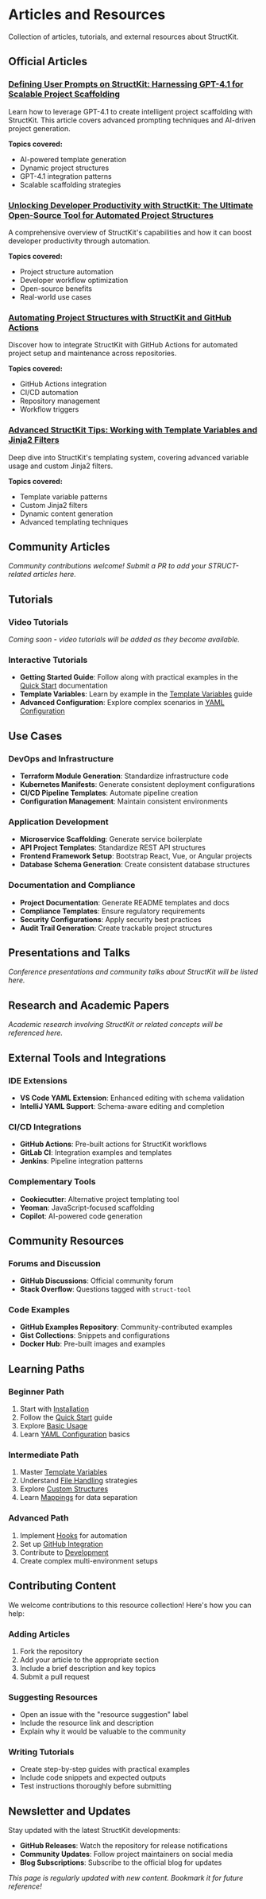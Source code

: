 # Articles and Resources

Collection of articles, tutorials, and external resources about StructKit.

## Official Articles

### [Defining User Prompts on StructKit: Harnessing GPT-4.1 for Scalable Project Scaffolding](https://medium.com/@httpdss/defining-user-prompts-on-struct-harnessing-gpt-4-1-for-scalable-project-scaffolding-e6d3b4ec4701)

Learn how to leverage GPT-4.1 to create intelligent project scaffolding with StructKit. This article covers advanced prompting techniques and AI-driven project generation.

**Topics covered:**

- AI-powered template generation
- Dynamic project structures
- GPT-4.1 integration patterns
- Scalable scaffolding strategies

### [Unlocking Developer Productivity with StructKit: The Ultimate Open-Source Tool for Automated Project Structures](https://blog.devops.dev/unlocking-developer-productivity-with-struct-the-ultimate-open-source-tool-for-automated-project-8bca9b5f40f9)

A comprehensive overview of StructKit's capabilities and how it can boost developer productivity through automation.

**Topics covered:**

- Project structure automation
- Developer workflow optimization
- Open-source benefits
- Real-world use cases

### [Automating Project Structures with StructKit and GitHub Actions](https://medium.com/@httpdss/automating-project-structures-with-struct-and-github-actions-64e09c40c11e)

Discover how to integrate StructKit with GitHub Actions for automated project setup and maintenance across repositories.

**Topics covered:**

- GitHub Actions integration
- CI/CD automation
- Repository management
- Workflow triggers

### [Advanced StructKit Tips: Working with Template Variables and Jinja2 Filters](https://medium.com/@httpdss/advanced-struct-tips-working-with-template-variables-and-jinja2-filters-b239bf3145e4)

Deep dive into StructKit's templating system, covering advanced variable usage and custom Jinja2 filters.

**Topics covered:**

- Template variable patterns
- Custom Jinja2 filters
- Dynamic content generation
- Advanced templating techniques

## Community Articles

*Community contributions welcome! Submit a PR to add your STRUCT-related articles here.*

## Tutorials

### Video Tutorials

*Coming soon - video tutorials will be added as they become available.*

### Interactive Tutorials

- **Getting Started Guide**: Follow along with practical examples in the [Quick Start](quickstart.md) documentation
- **Template Variables**: Learn by example in the [Template Variables](template-variables.md) guide
- **Advanced Configuration**: Explore complex scenarios in [YAML Configuration](configuration.md)

## Use Cases

### DevOps and Infrastructure

- **Terraform Module Generation**: Standardize infrastructure code
- **Kubernetes Manifests**: Generate consistent deployment configurations
- **CI/CD Pipeline Templates**: Automate pipeline creation
- **Configuration Management**: Maintain consistent environments

### Application Development

- **Microservice Scaffolding**: Generate service boilerplate
- **API Project Templates**: Standardize REST API structures
- **Frontend Framework Setup**: Bootstrap React, Vue, or Angular projects
- **Database Schema Generation**: Create consistent database structures

### Documentation and Compliance

- **Project Documentation**: Generate README templates and docs
- **Compliance Templates**: Ensure regulatory requirements
- **Security Configurations**: Apply security best practices
- **Audit Trail Generation**: Create trackable project structures

## Presentations and Talks

*Conference presentations and community talks about StructKit will be listed here.*

## Research and Academic Papers

*Academic research involving StructKit or related concepts will be referenced here.*

## External Tools and Integrations

### IDE Extensions

- **VS Code YAML Extension**: Enhanced editing with schema validation
- **IntelliJ YAML Support**: Schema-aware editing and completion

### CI/CD Integrations

- **GitHub Actions**: Pre-built actions for StructKit workflows
- **GitLab CI**: Integration examples and templates
- **Jenkins**: Pipeline integration patterns

### Complementary Tools

- **Cookiecutter**: Alternative project templating tool
- **Yeoman**: JavaScript-focused scaffolding
- **Copilot**: AI-powered code generation

## Community Resources

### Forums and Discussion

- **GitHub Discussions**: Official community forum
- **Stack Overflow**: Questions tagged with `struct-tool`

### Code Examples

- **GitHub Examples Repository**: Community-contributed examples
- **Gist Collections**: Snippets and configurations
- **Docker Hub**: Pre-built images and examples

## Learning Paths

### Beginner Path

1. Start with [Installation](installation.md)
2. Follow the [Quick Start](quickstart.md) guide
3. Explore [Basic Usage](usage.md)
4. Learn [YAML Configuration](configuration.md) basics

### Intermediate Path

1. Master [Template Variables](template-variables.md)
2. Understand [File Handling](file-handling.md) strategies
3. Explore [Custom Structures](custom-structures.md)
4. Learn [Mappings](mappings.md) for data separation

### Advanced Path

1. Implement [Hooks](hooks.md) for automation
2. Set up [GitHub Integration](github-integration.md)
3. Contribute to [Development](development.md)
4. Create complex multi-environment setups

## Contributing Content

We welcome contributions to this resource collection! Here's how you can help:

### Adding Articles

1. Fork the repository
2. Add your article to the appropriate section
3. Include a brief description and key topics
4. Submit a pull request

### Suggesting Resources

- Open an issue with the "resource suggestion" label
- Include the resource link and description
- Explain why it would be valuable to the community

### Writing Tutorials

- Create step-by-step guides with practical examples
- Include code snippets and expected outputs
- Test instructions thoroughly before submitting

## Newsletter and Updates

Stay updated with the latest StructKit developments:

- **GitHub Releases**: Watch the repository for release notifications
- **Community Updates**: Follow project maintainers on social media
- **Blog Subscriptions**: Subscribe to the official blog for updates

*This page is regularly updated with new content. Bookmark it for future reference!*
